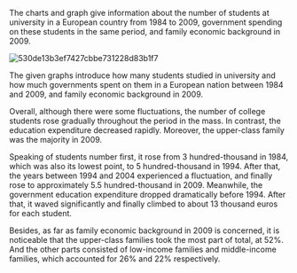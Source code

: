 The charts and graph give information about the number of students at university in a European country from 1984 to 2009, government spending on these students in the same period, and family economic background in 2009. 

![530de13b3ef7427cbbe731228d83b1f7](https://daxue-oss.koocdn.com/upload/ti/sardine/2600000-2601000/2600036/530de13b3ef7427cbbe731228d83b1f7.png)

The given graphs introduce how many students studied in university and how much governments spent on them in a European nation between 1984 and 2009, and family economic background in 2009.

Overall, although there were some fluctuations, the number of college students rose gradually throughout the period in the mass. In contrast, the education expenditure decreased rapidly. Moreover, the upper-class family was the majority in 2009.

Speaking of students number first, it rose from 3 hundred-thousand in 1984, which was also its lowest point, to 5 hundred-thousand in 1994. After that, the years between 1994 and 2004 experienced a fluctuation, and finally rose to approximately 5.5 hundred-thousand in 2009. Meanwhile, the government education expenditure dropped dramatically before 1994. After that, it waved significantly and finally climbed to about 13 thousand euros for each student.

Besides, as far as family economic background in 2009 is concerned, it is noticeable that the upper-class families took the most part of total, at 52%. And the other parts consisted of low-income families and middle-income families, which accounted for 26% and 22% respectively.